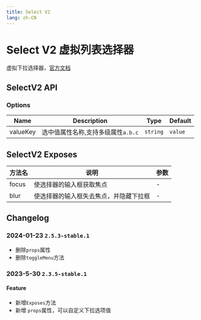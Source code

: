 ```yaml
---
title: Select V2
lang: zh-CN
---
```


# Select V2 虚拟列表选择器

虚拟下拉选择器，[官方文档](https://element-plus.org/zh-CN/component/select-v2.html#selectv2-%E5%B1%9E%E6%80%A7)

## SelectV2 API

### Options

| Name     | Description                        | Type     | Default |
| -------- | ---------------------------------- | -------- | ------- |
| valueKey | 选中值属性名称,支持多级属性`a.b.c` | `string` | `value` |

## SelectV2 Exposes

| 方法名 | 说明                                   | 参数 |
| ------ | -------------------------------------- | ---- |
| focus  | 使选择器的输入框获取焦点               | -    |
| blur   | 使选择器的输入框失去焦点，并隐藏下拉框 | -    |

## Changelog

### 2024-01-23 `2.5.3-stable.1`

- 删除`props`属性
- 删除`toggleMenu`方法

### 2023-5-30 `2.3.5-stable.1`

#### Feature

- 新增`Exposes`方法
- 新增 `props`属性，可以自定义下拉选项值
